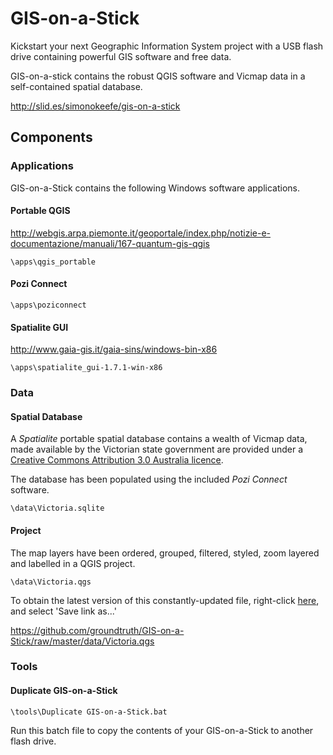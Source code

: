 # GIS-on-a-Stick

Kickstart your next Geographic Information System project with a USB flash drive containing powerful GIS software  and free data.

GIS-on-a-stick contains the robust QGIS software and Vicmap data in a self-contained spatial database.

http://slid.es/simonokeefe/gis-on-a-stick

## Components

### Applications

GIS-on-a-Stick contains the following Windows software applications.

#### Portable QGIS

http://webgis.arpa.piemonte.it/geoportale/index.php/notizie-e-documentazione/manuali/167-quantum-gis-qgis

`\apps\qgis_portable`

#### Pozi Connect

`\apps\poziconnect`

#### Spatialite GUI

http://www.gaia-gis.it/gaia-sins/windows-bin-x86

`\apps\spatialite_gui-1.7.1-win-x86`

### Data

#### Spatial Database

A *Spatialite* portable spatial database contains a wealth of Vicmap data, made available by the Victorian state government are provided under a [Creative Commons Attribution 3.0 Australia licence](http://creativecommons.org/licenses/by/3.0/au/deed.en).

The database has been populated using the included *Pozi Connect* software.

`\data\Victoria.sqlite`

#### Project

The map layers have been ordered, grouped, filtered, styled, zoom layered and labelled in a QGIS project.

`\data\Victoria.qgs`

To obtain the latest version of this constantly-updated file, right-click [here](https://github.com/groundtruth/GIS-on-a-Stick/raw/master/data/Victoria.qgs), and select 'Save link as...'

https://github.com/groundtruth/GIS-on-a-Stick/raw/master/data/Victoria.qgs

### Tools

#### Duplicate GIS-on-a-Stick

`\tools\Duplicate GIS-on-a-Stick.bat`

Run this batch file to copy the contents of your GIS-on-a-Stick to another flash drive.